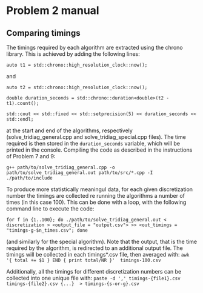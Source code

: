 # Problem 2 manual

## Comparing timings
 
The timings required by each algorithm are extracted using the chrono library. This is achieved by adding the following lines:

`auto t1 = std::chrono::high_resolution_clock::now();`

and

`auto t2 = std::chrono::high_resolution_clock::now();`

`double duration_seconds = std::chrono::duration<double>(t2 - t1).count();`

`std::cout << std::fixed << std::setprecision(5) << duration_seconds << std::endl; `

at the start and end of the algorithms, respectively (solve_tridiag_general.cpp and solve_tridiag_special.cpp files). The time required is then stored in the `duration_seconds` variable, which will be printed in the console. Compiling the code as described in the instructions of Problem 7 and 9:

`g++ path/to/solve_tridiag_general.cpp -o path/to/solve_tridiag_general.out path/to/src/*.cpp -I ./path/to/include`

To produce more statistically meaningul data, for each given discretization number the timings are collected re running the algorithms a number of times (in this case 100). This can be done with a loop, with the following command line to execute the code:

`for f in {1..100}; do ./path/to/solve_tridiag_general.out < discretization > <output_file = "output.csv"> >> <out_timings = "timings-g-$n_times.csv"; done `

(and similarly for the special algorithm). Note that the output, that is the time required by the algorithm, is redirected to an additional output file. The timings will be collected in each timings*.csv file, then averaged with: `awk '{ total += $1 } END { print total/NR }'  timings-100.csv `

Additionally, all the timings for different discretization numbers can be collected into one unique file with: `paste -d ',' timings-{file1}.csv timings-{file2}.csv {...}  > timings-{s-or-g}.csv `



